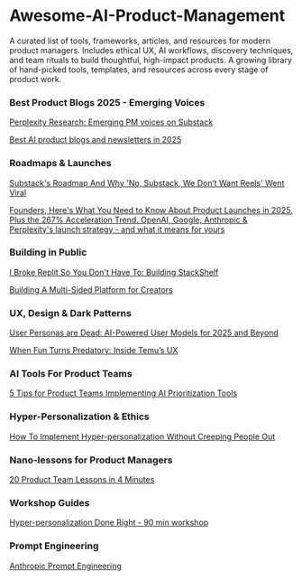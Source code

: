 # Awesome-AI-Product-Management
A curated list of tools, frameworks, articles, and resources for modern product managers. Includes ethical UX, AI workflows, discovery techniques, and team rituals to build thoughtful, high-impact products.
A growing library of hand-picked tools, templates, and resources across every stage of product work.

### Best Product Blogs 2025 - Emerging Voices

[Perplexity Research: Emerging PM voices on Substack](https://www.perplexity.ai/search/e8d7af5d-cbdd-488f-af20-2ae70f027cd9)

[Best AI product blogs and newsletters in 2025](https://karozieminski.substack.com/p/are-you-a-product-person-lost-on)

### Roadmaps & Launches

[Substack's Roadmap And Why 'No, Substack, We Don’t Want Reels' Went Viral](https://karozieminski.substack.com/p/substacks-product-roadmap-why-no)

[Founders, Here's What You Need to Know About Product Launches in 2025. Plus the 267% Acceleration Trend. OpenAI, Google, Anthropic & Perplexity's launch strategy - and what it means for yours
](https://karozieminski.substack.com/p/founders-heres-what-you-need-to-know)

### Building in Public

[I Broke Replit So You Don't Have To: Building StackShelf](https://karozieminski.substack.com/p/i-broke-replit-so-you-dont-have-to)

[Building A Multi-Sided Platform for Creators](https://karozieminski.substack.com/p/how-i-ended-up-building-a-digital)


### UX, Design & Dark Patterns

[User Personas are Dead: AI-Powered User Models for 2025 and Beyond](https://karozieminski.substack.com/p/user-personas-are-dead-ai-powered)

[When Fun Turns Predatory: Inside Temu’s UX](https://karozieminski.substack.com/p/when-fun-turns-predatory-inside-temus)


### AI Tools For Product Teams

[5 Tips for Product Teams Implementing AI Prioritization Tools](https://karozieminski.substack.com/p/5-tips-for-product-teams-to-implement)


### Hyper-Personalization & Ethics

[How To Implement Hyper-personalization Without Creeping People Out](https://karozieminski.substack.com/p/how-to-implement-hyper-personalization)


### Nano-lessons for Product Managers

[20 Product Team Lessons in 4 Minutes](https://karozieminski.substack.com/p/20-product-team-lessons-in-4-minutes)


### Workshop Guides

[Hyper-personalization Done Right - 90 min workshop](https://productwithattitude.gumroad.com/l/personalizationworkshop1)

### Prompt Engineering

[Anthropic Prompt Engineering](https://docs.anthropic.com/en/docs/build-with-claude/prompt-engineering/overview)




